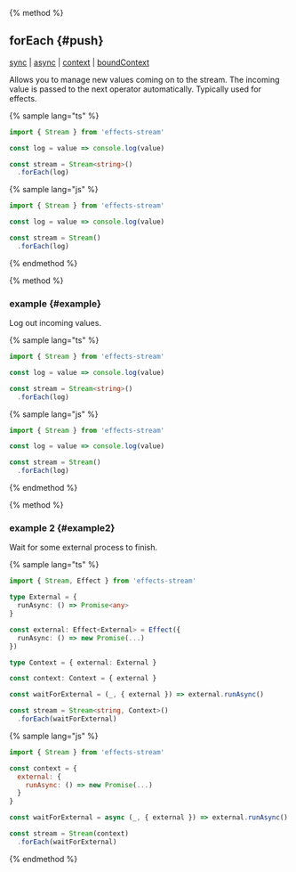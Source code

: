 {% method %}
## forEach {#push}

[sync](docs/sync.md) | [async](docs/async.md) | [context](docs/context.md) | [boundContext](docs/boundContext.md)

Allows you to manage new values coming on to the stream. The incoming value is passed to the next operator automatically. Typically used for effects.

{% sample lang="ts" %}
```ts
import { Stream } from 'effects-stream'

const log = value => console.log(value)

const stream = Stream<string>()
  .forEach(log)
```

{% sample lang="js" %}
```js
import { Stream } from 'effects-stream'

const log = value => console.log(value)

const stream = Stream()
  .forEach(log)
```

{% endmethod %}

{% method %}
### example {#example}

Log out incoming values.

{% sample lang="ts" %}
```ts
import { Stream } from 'effects-stream'

const log = value => console.log(value)

const stream = Stream<string>()
  .forEach(log)
```

{% sample lang="js" %}
```js
import { Stream } from 'effects-stream'

const log = value => console.log(value)

const stream = Stream()
  .forEach(log)
```

{% endmethod %}

{% method %}
### example 2 {#example2}

Wait for some external process to finish.

{% sample lang="ts" %}
```ts
import { Stream, Effect } from 'effects-stream'

type External = {
  runAsync: () => Promise<any>
}

const external: Effect<External> = Effect({
  runAsync: () => new Promise(...)
})

type Context = { external: External }

const context: Context = { external }

const waitForExternal = (_, { external }) => external.runAsync()

const stream = Stream<string, Context>()
  .forEach(waitForExternal)
```

{% sample lang="js" %}
```js
import { Stream } from 'effects-stream'

const context = {
  external: {
    runAsync: () => new Promise(...)
  }
}

const waitForExternal = async (_, { external }) => external.runAsync()

const stream = Stream(context)
  .forEach(waitForExternal)
```

{% endmethod %}